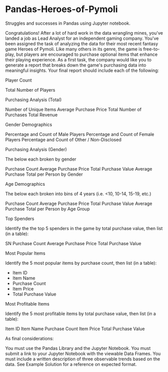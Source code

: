 # Pandas-Heroes-of-Pymoli
Struggles and successes in Pandas using Jupyter notebook.

Congratulations! After a lot of hard work in the data wrangling mines, you've landed a job as Lead Analyst for an independent gaming company. You've been assigned the task of analyzing the data for their most recent fantasy game Heroes of Pymoli.
Like many others in its genre, the game is free-to-play, but players are encouraged to purchase optional items that enhance their playing experience. As a first task, the company would like you to generate a report that breaks down the game's purchasing data into meaningful insights.
Your final report should include each of the following:

Player Count

Total Number of Players


Purchasing Analysis (Total)

Number of Unique Items
Average Purchase Price
Total Number of Purchases
Total Revenue


Gender Demographics

Percentage and Count of Male Players
Percentage and Count of Female Players
Percentage and Count of Other / Non-Disclosed


Purchasing Analysis (Gender)

The below each broken by gender

Purchase Count
Average Purchase Price
Total Purchase Value
Average Purchase Total per Person by Gender




Age Demographics

The below each broken into bins of 4 years (i.e. <10, 10-14, 15-19, etc.)

  Purchase Count
  Average Purchase Price
  Total Purchase Value
  Average Purchase Total per Person by Age Group




Top Spenders

Identify the the top 5 spenders in the game by total purchase value, then list (in a table):

  SN
  Purchase Count
  Average Purchase Price
  Total Purchase Value




Most Popular Items

Identify the 5 most popular items by purchase count, then list (in a table):

  - Item ID
  - Item Name
  - Purchase Count
  - Item Price
  - Total Purchase Value




Most Profitable Items

Identify the 5 most profitable items by total purchase value, then list (in a table):

  Item ID
  Item Name
  Purchase Count
  Item Price
  Total Purchase Value



As final considerations:

You must use the Pandas Library and the Jupyter Notebook.
You must submit a link to your Jupyter Notebook with the viewable Data Frames.
You must include a written description of three observable trends based on the data.
See Example Solution for a reference on expected format.
